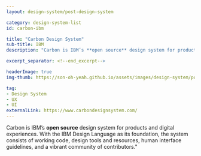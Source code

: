 ```yaml
---
layout: design-system/post-design-system

category: design-system-list
id: carbon-ibm

title: "Carbon Design System"
sub-title: IBM
description: "Carbon is IBM’s **open source** design system for products and digital experiences. With the IBM Design Language as its foundation, the system consists of working code, design tools and resources, human interface guidelines, and a vibrant community of contributors."

excerpt_separator: <!--end_excerpt-->

headerImage: true
img-thumb: https://son-oh-yeah.github.io/assets/images/design-system/poster-carbon-design-system.jpg

tag:
- Design System
- UX
- UI
externalLink: https://www.carbondesignsystem.com/
---
```



Carbon is IBM’s **open source** design system for products and digital experiences. With the IBM Design Language as its foundation, the system consists of working code, design tools and resources, human interface guidelines, and a vibrant community of contributors."
<!--end_excerpt-->

